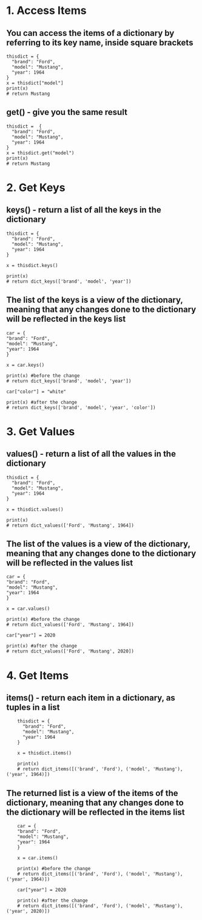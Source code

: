# 1. Access Items

## You can access the items of a dictionary by referring to its key name, inside square brackets

    thisdict = {
      "brand": "Ford",
      "model": "Mustang",
      "year": 1964
    }
    x = thisdict["model"] 
    print(x)
    # return Mustang

## get() - give you the same result

    thisdict =	{
      "brand": "Ford",
      "model": "Mustang",
      "year": 1964
    }
    x = thisdict.get("model")
    print(x)
    # return Mustang
    
# 2. Get Keys

## keys() - return a list of all the keys in the dictionary

    thisdict = {
      "brand": "Ford",
      "model": "Mustang",
      "year": 1964
    }

    x = thisdict.keys()

    print(x)
    # return dict_keys(['brand', 'model', 'year'])
    
## The list of the keys is a view of the dictionary, meaning that any changes done to the dictionary will be reflected in the keys list

    car = {
    "brand": "Ford",
    "model": "Mustang",
    "year": 1964
    }

    x = car.keys()

    print(x) #before the change
    # return dict_keys(['brand', 'model', 'year'])

    car["color"] = "white"

    print(x) #after the change
    # return dict_keys(['brand', 'model', 'year', 'color'])
    
# 3. Get Values

## values() - return a list of all the values in the dictionary


    thisdict = {
      "brand": "Ford",
      "model": "Mustang",
      "year": 1964
    }

    x = thisdict.values()

    print(x)
    # return dict_values(['Ford', 'Mustang', 1964])

## The list of the values is a view of the dictionary, meaning that any changes done to the dictionary will be reflected in the values list

    car = {
    "brand": "Ford",
    "model": "Mustang",
    "year": 1964
    }

    x = car.values()

    print(x) #before the change
    # return dict_values(['Ford', 'Mustang', 1964])

    car["year"] = 2020

    print(x) #after the change
    # return dict_values(['Ford', 'Mustang', 2020])

# 4. Get Items

## items() - return each item in a dictionary, as tuples in a list

        thisdict = {
          "brand": "Ford",
          "model": "Mustang",
          "year": 1964
        }

        x = thisdict.items()

        print(x)
        # return dict_items([('brand', 'Ford'), ('model', 'Mustang'), ('year', 1964)])

## The returned list is a view of the items of the dictionary, meaning that any changes done to the dictionary will be reflected in the items list

        car = {
        "brand": "Ford",
        "model": "Mustang",
        "year": 1964
        }

        x = car.items()

        print(x) #before the change
        # return dict_items([('brand', 'Ford'), ('model', 'Mustang'), ('year', 1964)])

        car["year"] = 2020

        print(x) #after the change
        # return dict_items([('brand', 'Ford'), ('model', 'Mustang'), ('year', 2020)])

